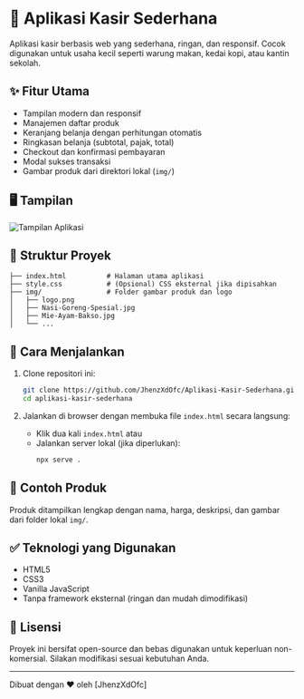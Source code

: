 
# 🛒 Aplikasi Kasir Sederhana

Aplikasi kasir berbasis web yang sederhana, ringan, dan responsif. Cocok digunakan untuk usaha kecil seperti warung makan, kedai kopi, atau kantin sekolah.

## ✨ Fitur Utama

- Tampilan modern dan responsif
- Manajemen daftar produk
- Keranjang belanja dengan perhitungan otomatis
- Ringkasan belanja (subtotal, pajak, total)
- Checkout dan konfirmasi pembayaran
- Modal sukses transaksi
- Gambar produk dari direktori lokal (`img/`)

## 🖥️ Tampilan

![Tampilan Aplikasi]([img/screenshot.jpg](https://files.catbox.moe/fpdno4.png)) <!-- Ganti dengan nama file screenshot Anda -->

## 📁 Struktur Proyek

```
├── index.html          # Halaman utama aplikasi
├── style.css           # (Opsional) CSS eksternal jika dipisahkan
├── img/                # Folder gambar produk dan logo
│   ├── logo.png
│   ├── Nasi-Goreng-Spesial.jpg
│   ├── Mie-Ayam-Bakso.jpg
│   └── ...
```

## 🚀 Cara Menjalankan

1. Clone repositori ini:
   ```bash
   git clone https://github.com/JhenzXdOfc/Aplikasi-Kasir-Sederhana.git
   cd aplikasi-kasir-sederhana
   ```

2. Jalankan di browser dengan membuka file `index.html` secara langsung:
   - Klik dua kali `index.html` atau
   - Jalankan server lokal (jika diperlukan):
     ```bash
     npx serve .
     ```

## 📸 Contoh Produk

Produk ditampilkan lengkap dengan nama, harga, deskripsi, dan gambar dari folder lokal `img/`.

## ✅ Teknologi yang Digunakan

- HTML5
- CSS3
- Vanilla JavaScript
- Tanpa framework eksternal (ringan dan mudah dimodifikasi)

## 📝 Lisensi

Proyek ini bersifat open-source dan bebas digunakan untuk keperluan non-komersial. Silakan modifikasi sesuai kebutuhan Anda.

---

Dibuat dengan ❤️ oleh [JhenzXdOfc]
